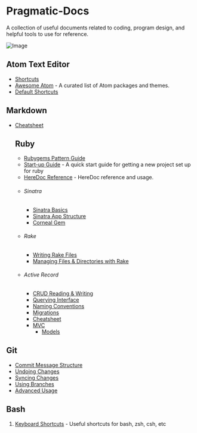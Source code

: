 # Pragmatic-Docs
A collection of useful documents related to coding, program design, and helpful tools to use for reference.

![Image](https://i.pinimg.com/originals/d7/9f/87/d79f8738e3338455eff509523cc8bcb5.png)

## Atom Text Editor

- [Shortcuts](https://github.com/nwinkler/atom-keyboard-shortcuts)
- [Awesome Atom](https://github.com/mehcode/awesome-atom) - A curated list of Atom packages and themes.
- [Default Shortcuts](https://github.com/Zagonine/atom-shortcuts)


## Markdown

- [Cheatsheet](https://github.com/adam-p/markdown-here/wiki/Markdown-Cheatsheet#tables)



  ## Ruby

  -  [Rubygems Pattern Guide](https://guides.rubygems.org/patterns/)
  -  [Start-up Guide](https://guides.rubygems.org/patterns/) - A quick start guide for getting a new project set up for ruby
  -  [HereDoc Reference](https://en.wikipedia.org/wiki/Here_document#Ruby) - HereDoc reference and usage.
  - ###### Sinatra
    - [Sinatra Basics](https://medium.com/swlh/breaking-down-a-sinatra-application-18d158ab80ea)
    - [Sinatra App Structure](https://flatironschool.com/blog/how-to-build-a-sinatra-web-app-in-10-steps)
    - [Corneal Gem](https://github.com/thebrianemory/corneal)
  - ###### Rake
    - [Writing Rake Files](https://www.stuartellis.name/articles/rake/#writing-rake-files)
    - [Managing Files & Directories with Rake](https://www.stuartellis.name/articles/rake/#managing-files-and-directories-with-rake)
  - ###### Active Record
    - [CRUD Reading & Writing](https://guides.rubyonrails.org/active_record_basics.html#crud-reading-and-writing-data)
    - [Querying Interface](https://guides.rubyonrails.org/active_record_querying.html)
    - [Naming Conventions](https://guides.rubyonrails.org/active_record_basics.html#naming-conventions)
    - [Migrations](https://guides.rubyonrails.org/active_record_basics.html#migrations)
    - [Cheatsheet](https://gist.github.com/amejiarosario/2950888)
    - [MVC](https://medium.com/@salmaeng71/sinatra-todo-application-with-mvc-85f2997f2d17)
      - [Models](http://recipes.sinatrarb.com/p/models/active_record?#article)


## Git

- [Commit Message Structure](https://www.conventionalcommits.org/en/v1.0.0/)
- [Undoing Changes](https://www.atlassian.com/git/tutorials/undoing-changes)
- [Syncing Changes](https://www.atlassian.com/git/tutorials/syncing)
- [Using Branches](https://www.atlassian.com/git/tutorials/using-branches)
- [Advanced Usage](https://www.atlassian.com/git/tutorials/advanced-overview)



## Bash

1. [Keyboard Shortcuts](https://www.techrepublic.com/article/keyboard-shortcuts-in-bash-and-zsh/) - Useful shortcuts for bash, zsh, csh, etc
